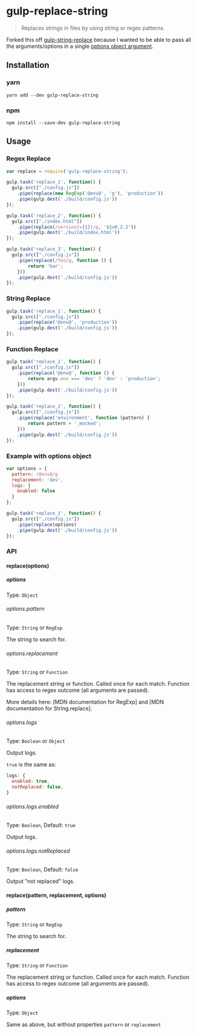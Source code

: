 # gulp-replace-string
> Replaces strings in files by using string or regex patterns.

Forked this off [gulp-string-replace](https://github.com/tomaszczechowski/gulp-string-replace) because I wanted to be able to pass all the arguments/options in a single [options object argument](https://github.com/YodasWs/gulp-replace-string#example-with-options-object).

## Installation

### yarn
```shell
yarn add --dev gulp-replace-string
```

### npm
```shell
npm install --save-dev gulp-replace-string
```

## Usage

### Regex Replace
```javascript
var replace = require('gulp-replace-string');

gulp.task('replace_1', function() {
  gulp.src(["./config.js"])
    .pipe(replace(new RegExp('@env@', 'g'), 'production'))
    .pipe(gulp.dest('./build/config.js'))
});

gulp.task('replace_2', function() {
  gulp.src(["./index.html"])
    .pipe(replace(/version(={1})/g, '$1v0.2.2'))
    .pipe(gulp.dest('./build/index.html'))
});

gulp.task('replace_3', function() {
  gulp.src(["./config.js"])
    .pipe(replace(/foo/g, function () {
        return 'bar';
    }))
    .pipe(gulp.dest('./build/config.js'))
});
```

### String Replace
```javascript
gulp.task('replace_1', function() {
  gulp.src(["./config.js"])
    .pipe(replace('@env@', 'production'))
    .pipe(gulp.dest('./build/config.js'))
});
```

### Function Replace
```javascript
gulp.task('replace_1', function() {
  gulp.src(["./config.js"])
    .pipe(replace('@env@', function () {
        return argv.env === 'dev' ? 'dev' : 'production';
    }))
    .pipe(gulp.dest('./build/config.js'))
});

gulp.task('replace_2', function() {
  gulp.src(["./config.js"])
    .pipe(replace('environment', function (pattern) {
        return pattern + '_mocked';
    }))
    .pipe(gulp.dest('./build/config.js'))
});
```

### Example with options object
```javascript
var options = {
  pattern: /@env@/g
  replacement: 'dev',
  logs: {
    enabled: false
  }
};

gulp.task('replace_1', function() {
  gulp.src(["./config.js"])
    .pipe(replace(options)
    .pipe(gulp.dest('./build/config.js'))
});
```

### API

#### replace(options)

##### options
Type: `Object`

###### options.pattern
Type: `String` or `RegExp`

The string to search for.

###### options.replacement
Type: `String` or `Function`

The replacement string or function. Called once for each match.
Function has access to regex outcome (all arguments are passed).

More details here: [MDN documentation for RegExp] and [MDN documentation for String.replace].

###### options.logs
Type: `Boolean` or `Object`

Output logs.

`true` is the same as:
```javascript
logs: {
  enabled: true,
  notReplaced: false,
}
```

###### options.logs.enabled
Type: `Boolean`, Default: `true`

Output logs.

###### options.logs.notReplaced
Type: `Boolean`, Default: `false`

Output "not replaced" logs.

#### replace(pattern, replacement, options)

##### pattern
Type: `String` or `RegExp`

The string to search for.

##### replacement
Type: `String` or `Function`

The replacement string or function. Called once for each match.
Function has access to regex outcome (all arguments are passed).

##### options
Type: `Object`

Same as above, but without properties `pattern` or `replacement`
